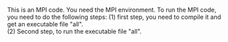 This is an MPI code. You need the MPI environment. 
To run the MPI code, you need to do the following steps: 
(1) first step, you need to compile it and get an executable file "all".  
(2) Second step, to run the executable file "all". 
